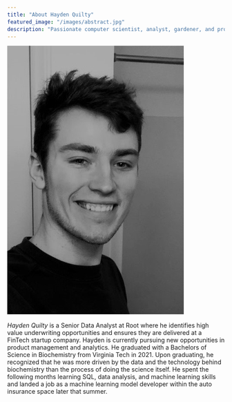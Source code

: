 ```yaml
---
title: "About Hayden Quilty"
featured_image: "/images/abstract.jpg"
description: "Passionate computer scientist, analyst, gardener, and product manager, posting about some of my interests."
---
```

!["Hayden Quilty, ca 2020"](/images/Hayden_headshot.jpg)

_Hayden Quilty_ is a Senior Data Analyst at Root where he identifies high value underwriting opportunities and ensures they are delivered at a FinTech startup company. Hayden is currently pursuing new opportunities in product management and analytics. He graduated with a Bachelors of Science in Biochemistry from Virginia Tech in 2021. Upon graduating, he recognized that he was more driven by the data and the technology behind biochemistry than the process of doing the science itself. He spent the following months learning SQL, data analysis, and machine learning skills and landed a job as a machine learning model developer within the auto insurance space later that summer. 
